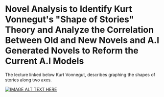 # Novel Analysis to Identify Kurt Vonnegut's "Shape of Stories" Theory and Analyze the Correlation Between Old and New Novels and A.I Generated Novels to Reform the Current A.I Models

The lecture linked below Kurt Vonnegut, describes graphing the shapes of stories along two axes.

[![IMAGE ALT TEXT HERE](https://img.youtube.com/vi/oP3c1h8v2ZQ/0.jpg)](https://www.youtube.com/watch?v=oP3c1h8v2ZQ)
